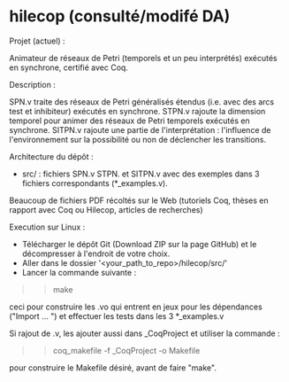 # hilecop (consulté/modifé DA)

Projet (actuel) : 

Animateur de réseaux de Petri (temporels et un peu interprétés) exécutés en synchrone, certifié avec Coq.

Description :

SPN.v traite des réseaux de Petri généralisés étendus (i.e. avec des arcs test et inhibiteur) exécutés en synchrone.
STPN.v  rajoute la dimension temporel pour animer des réseaux de Petri temporels exécutés en synchrone.
SITPN.v  rajoute une partie de l'interprétation : l'influence de l'environnement sur la possibilité ou non de déclencher les transitions.

Architecture du dépôt :

- src/ : fichiers SPN.v  STPN. et SITPN.v  avec des exemples dans  3 fichiers correspondants (*_examples.v).

Beaucoup de fichiers PDF récoltés sur le Web (tutoriels Coq, thèses en rapport avec Coq ou Hilecop, articles de recherches)
  
Execution sur Linux : 
- Télécharger le dépôt Git (Download ZIP sur la page GitHub) et le décompresser à l'endroit de votre choix.
- Aller dans le dossier '<your_path_to_repo>/hilecop/src/' 
- Lancer la commande suivante : 
>> make 

ceci pour construire les .vo qui entrent en jeux pour les dépendances ("Import ... ") et effectuer les tests dans les 3 *_examples.v


Si rajout de .v, les ajouter aussi dans _CoqProject et utiliser la commande :
>> coq_makefile -f _CoqProject -o Makefile

pour construire le Makefile désiré, avant de faire "make".
